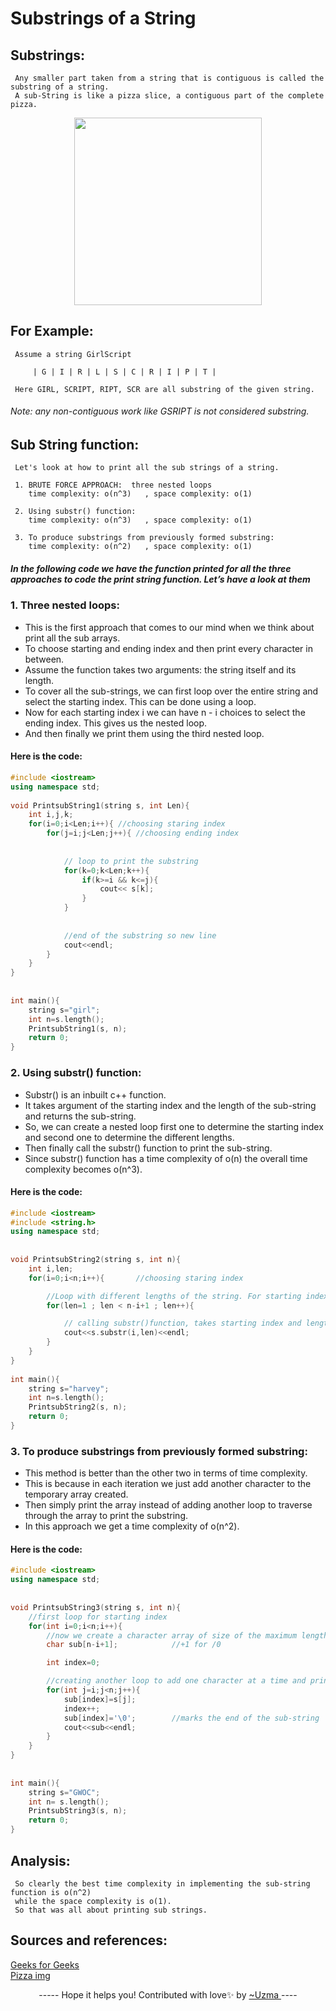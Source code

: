 # **Substrings of a String**


 ## **Substrings:**
     Any smaller part taken from a string that is contiguous is called the substring of a string. 
     A sub-String is like a pizza slice, a contiguous part of the complete pizza. 

 <p align="center">
     <img height="300" src="https://i.ibb.co/8MWWrZ8/substring.png"></img>
 </p>

 ## **For Example:**
     Assume a string GirlScript 

         | G | I | R | L | S | C | R | I | P | T |

     Here GIRL, SCRIPT, RIPT, SCR are all substring of the given string. 


 ###### *Note:*  any non-contiguous work like GSRIPT is not considered substring. 





  ## **Sub String function:**

     Let's look at how to print all the sub strings of a string.  

     1. BRUTE FORCE APPROACH:  three nested loops   
        time complexity: o(n^3)   , space complexity: o(1)

     2. Using substr() function:
        time complexity: o(n^3)   , space complexity: o(1)

     3. To produce substrings from previously formed substring:
        time complexity: o(n^2)   , space complexity: o(1)

 ##### In the following code we have the function printed for all the three approaches to code the print string function. Let’s have a look at them  

 ### 1. Three nested loops: 

 * This is the first approach that comes to our mind when we think about print all the sub arrays.
 * To choose starting and ending index and then print every character in between. 
 * Assume the function takes two arguments: the string itself and its length. 
 * To cover all the sub-strings, we can first loop over the entire string and select the starting index. This can be done using a loop. 
 * Now for each starting index i we can have n - i choices to select the ending index. This gives us the nested loop. 
 * And then finally we print them using the third nested loop. 

 #### Here is the code: 
 ```cpp
 #include <iostream> 
 using namespace std; 
  
 void PrintsubString1(string s, int Len){ 
     int i,j,k; 
     for(i=0;i<Len;i++){ //choosing staring index 
         for(j=i;j<Len;j++){ //choosing ending index 
             
             
             // loop to print the substring 
             for(k=0;k<Len;k++){ 
                 if(k>=i && k<=j){ 
                     cout<< s[k]; 
                 } 
             } 
             
             
             //end of the substring so new line 
             cout<<endl; 
         } 
     } 
 } 
  
  
 int main(){ 
     string s="girl"; 
     int n=s.length(); 
     PrintsubString1(s, n); 
     return 0; 
 } 
 ```

 ### 2. Using substr() function: 

 * Substr() is an inbuilt c++ function.
 * It takes argument of the starting index and the length of the sub-string and returns the sub-string. 
 * So, we can create a nested loop first one to determine the starting index and second one to determine the different lengths.
 * Then finally call the substr() function to print the sub-string. 
 * Since substr() function has a time complexity of o(n) the overall time complexity becomes o(n^3). 

 #### Here is the code: 
 ```cpp
 #include <iostream> 
 #include <string.h> 
 using namespace std; 
  
  
 void PrintsubString2(string s, int n){ 
     int i,len; 
     for(i=0;i<n;i++){       //choosing staring index 

         //Loop with different lengths of the string. For starting index i, max length can be n-i. 
         for(len=1 ; len < n-i+1 ; len++){  

             // calling substr()function, takes starting index and length as input 
             cout<<s.substr(i,len)<<endl; 
         } 
     } 
 } 
  
 int main(){ 
     string s="harvey"; 
     int n=s.length(); 
     PrintsubString2(s, n); 
     return 0; 
 } 
 ```

 ### 3. To produce substrings from previously formed substring: 
 * This method is better than the other two in terms of time complexity. 
 * This is because in each iteration we just add another character to the temporary array created.
 * Then simply print the array instead of adding another loop to traverse through the array to print the substring. 
 * In this approach we get a time complexity of o(n^2). 

 #### Here is the code: 
 ```cpp
 #include <iostream> 
 using namespace std; 
  
  
 void PrintsubString3(string s, int n){ 
     //first loop for starting index 
     for(int i=0;i<n;i++){ 
         //now we create a character array of size of the maximum length of substring possible with i as starting index 
         char sub[n-i+1];            //+1 for /0 

         int index=0; 

         //creating another loop to add one character at a time and print the array 
         for(int j=i;j<n;j++){ 
             sub[index]=s[j]; 
             index++; 
             sub[index]='\0';        //marks the end of the sub-string 
             cout<<sub<<endl; 
         } 
     } 
 } 
  
  
 int main(){ 
     string s="GWOC"; 
     int n= s.length(); 
     PrintsubString3(s, n); 
     return 0; 
 } 
 ```

 ## Analysis: 
     So clearly the best time complexity in implementing the sub-string function is o(n^2)
     while the space complexity is o(1). 
     So that was all about printing sub strings. 

 ## Sources and references: 
[Geeks for Geeks](https://www.geeksforgeeks.org/program-print-substrings-given-string/)  
[Pizza img](https://carolinarice.com/wp-content/uploads/2020/04/Rice-Pizza-Crust.jpg )  


 <p align = "center">----- Hope it helps you! Contributed with love✨ by <a href = "https://github.com/uzma024">~Uzma </a> ----</p>